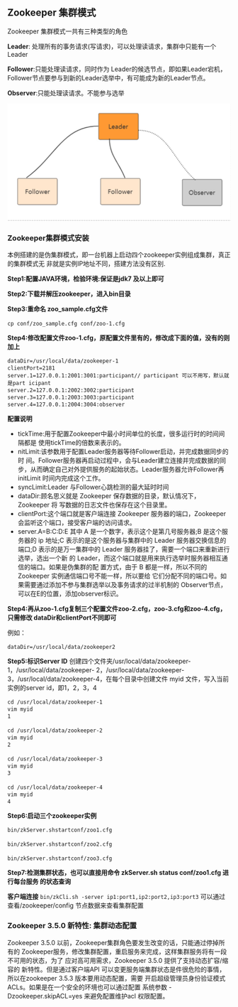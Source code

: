 ## Zookeeper 集群模式
Zookeeper 集群模式一共有三种类型的角色

**Leader**: 处理所有的事务请求(写请求)，可以处理读请求，集群中只能有一个Leader

**Follower**:只能处理读请求，同时作为 Leader的候选节点，即如果Leader宕机，Follower节点要参与到新的Leader选举中，有可能成为新的Leader节点。

**Observer**:只能处理读请求。不能参与选举

![zk_cluster](../../images/zk_cluster.png)

### Zookeeper集群模式安装
本例搭建的是伪集群模式，即一台机器上启动四个zookeeper实例组成集群，真正的集群模式无 非就是实例IP地址不同，搭建方法没有区别.

**Step1:配置JAVA环境，检验环境:保证是jdk7 及以上即可**

**Step2:下载并解压zookeeper，进入bin目录**

**Step3:重命名 zoo_sample.cfg文件**

`cp conf/zoo_sample.cfg conf/zoo‐1.cfg`

**Step4:修改配置文件zoo-1.cfg，原配置文件里有的，修改成下面的值，没有的则加上**

```
dataDir=/usr/local/data/zookeeper‐1
clientPort=2181
server.1=127.0.0.1:2001:3001:participant// participant 可以不用写，默认就是part icipant
server.2=127.0.0.1:2002:3002:participant
server.3=127.0.0.1:2003:3003:participant
server.4=127.0.0.1:2004:3004:observer

```
**配置说明**
- tickTime:用于配置Zookeeper中最小时间单位的长度，很多运行时的时间间隔都是 使用tickTime的倍数来表示的。
- nitLimit:该参数用于配置Leader服务器等待Follower启动，并完成数据同步的时 间。Follower服务器再启动过程中，会与Leader建立连接并完成数据的同步，从而确定自己对外提供服务的起始状态。Leader服务器允许Follower再initLimit 时间内完成这个工作。
- syncLimit:Leader 与Follower心跳检测的最大延时时间
- dataDir:顾名思义就是 Zookeeper 保存数据的目录，默认情况下，Zookeeper 将 写数据的日志文件也保存在这个目录里。
- clientPort:这个端口就是客户端连接 Zookeeper 服务器的端口，Zookeeper 会监听这个端口，接受客户端的访问请求。
- server.A=B:C:D:E 其中 A 是一个数字，表示这个是第几号服务器;B 是这个服 务器的 ip 地址;C 表示的是这个服务器与集群中的 Leader 服务器交换信息的端口;D 表示的是万一集群中的 Leader 服务器挂了，需要一个端口来重新进行选举，选出一个新 的 Leader，而这个端口就是用来执行选举时服务器相互通信的端口。如果是伪集群的配 置方式，由于 B 都是一样，所以不同的 Zookeeper 实例通信端口号不能一样，所以要给 它们分配不同的端口号。如果需要通过添加不参与集群选举以及事务请求的过半机制的 Observer节点，可以在E的位置，添加observer标识。

**Step4:再从zoo-1.cfg复制三个配置文件zoo-2.cfg，zoo-3.cfg和zoo-4.cfg，只需修改 dataDir和clientPort不同即可**

例如：
```
dataDir=/usr/local/data/zookeeper2
```

**Step5:标识Server ID**
创建四个文件夹/usr/local/data/zookeeper-1，/usr/local/data/zookeeper- 2，/usr/local/data/zookeeper-3，/usr/local/data/zookeeper-4，在每个目录中创建文件 myid 文件，写入当前实例的server id，即1，2，3，4
```
cd /usr/local/data/zookeeper‐1
vim myid
1

cd /usr/local/data/zookeeper‐2
vim myid
2

cd /usr/local/data/zookeeper‐3
vim myid
3

cd /usr/local/data/zookeeper‐4
vim myid
4
```
**Step6:启动三个zookeeper实例**

```
bin/zkServer.shstartconf/zoo1.cfg

bin/zkServer.shstartconf/zoo2.cfg

bin/zkServer.shstartconf/zoo3.cfg
```

**Step7:检测集群状态，也可以直接用命令 zkServer.sh status conf/zoo1.cfg 进行每台服务 的状态查询**

**客户端连接**
`bin/zkCli.sh ‐server ip1:port1,ip2:port2,ip3:port3`
可以通过 查看/zookeeper/config 节点数据来查看集群配置

### Zookeeper 3.5.0 新特性: 集群动态配置
Zookeeper 3.5.0 以前，Zookeeper集群角色要发生改变的话，只能通过停掉所有的 Zookeeper服务，修改集群配置，重启服务来完成，这样集群服务将有一段不可用的状态，为了 应对高可用需求，Zookeeper 3.5.0 提供了支持动态扩容/缩容的 新特性。但是通过客户端API 可以变更服务端集群状态是件很危险的事情，所以在zookeeper 3.5.3 版本要用动态配置，需要 开启超级管理员身份验证模式 ACLs。如果是在一个安全的环境也可以通过配置 系统参数 - Dzookeeper.skipACL=yes 来避免配置维护acl 权限配置。



